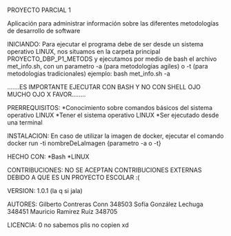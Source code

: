 PROYECTO PARCIAL 1

Aplicación para administrar información sobre las diferentes metodologías de desarrollo de software 

INICIANDO:
Para ejecutar el programa debe de ser desde un sistema operativo LINUX, nos situamos en la carpeta principal PROYECTO_DBP_P1_METODS
y ejecutamos por medio de bash el archivo met_info.sh, con un parametro -a (para metodologias agiles) o -t (para metodologias tradicionales) 
ejemplo: bash met_info.sh  -a

.......ES IMPORTANTE EJECUTAR CON BASH Y NO CON SHELL OJO MUCHO OJO X FAVOR........

PRERREQUISITOS:
*Conocimiento sobre comandos básicos del sistema operativo LINUX
*Tener el sistema operativo LINUX
*Ser ejecutado desde una terminal 

INSTALACION:
En caso de utilizar la imagen de docker, ejecutar el comando docker run -ti nombreDeLaImagen {parametro -a o -t}

HECHO CON:
*Bash
*LINUX

CONTRIBUCIONES:
NO SE ACEPTAN CONTRIBUCIONES EXTERNAS DEBIDO A QUE ES UN PROYECTO ESCOLAR :(

VERSION:
1.0.1 (la q si jala)

AUTORES:
Gilberto Contreras Conn 348503
Sofía González Lechuga 348451
Mauricio Ramirez Ruíz 348705

LICENCIA:
0 no sabemos plis no copien xd
 




